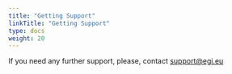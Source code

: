 ```yaml
---
title: "Getting Support"
linkTitle: "Getting Support"
type: docs
weight: 20
---
```


If you need any further support, please, contact [support@egi.eu](support@egi.eu)
